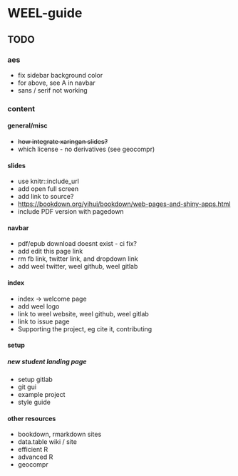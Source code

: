 # WEEL-guide

## TODO

### aes
* fix sidebar background color 
* for above, see A in navbar
* sans / serif not working

### content
#### general/misc
* ~~how integrate xaringan slides?~~
* which license - no derivatives (see geocompr)


#### slides
* use knitr::include_url 
* add open full screen 
* add link to source?
* https://bookdown.org/yihui/bookdown/web-pages-and-shiny-apps.html
* include PDF version with pagedown

#### navbar
* pdf/epub download doesnt exist - ci fix?
* add edit this page link
* rm fb link, twitter link, and dropdown link
* add weel twitter, weel github, weel gitlab

#### index
* index -> welcome page
* add weel logo
* link to weel website, weel github, weel gitlab
* link to issue page
* Supporting the project, eg cite it, contributing


#### setup
##### new student landing page
* setup gitlab
* git gui
* example project
* style guide



#### other resources
* bookdown, rmarkdown sites
* data.table wiki / site
* efficient R
* advanced R
* geocompr
